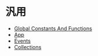 # 汎用

- [Global Constants And Functions](../global-constants-and-functions)
- [App](../../core-utility-libraries/app)
- [Events](../events)
- [Collections](../collections)
